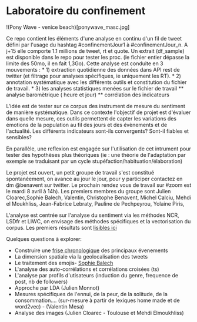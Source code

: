 # Laboratoire du confinement
!(Pony Wave - venice beach)[ponywave_masc.jpg]

Ce repo contient les éléments d'une analyse en continu d'un fil de tweet défini par l'usage du hashtag #confinementJour1 à #confinementJour_n. A j+15 elle comporte 1.1 millions de tweet, rt et quote.
Un extrait (df_sample) est disponible dans le repo pour tester les proc. (le fichier entier dépasse la limite des 50mo, il en fait 1,3Go). Cette analyse est conduite en 3 mouvements :
    * 1) extraction quotidienne des données dans API rest de twitter (et filtrage pour analyses spécifiques, ie uniquement les RT).
    * 2) annotation systématique avec les différents outils et constitution du fichier de travail.
    * 3) les analyses statistiques menées sur le fichier de travail
        ** analyse baromètrique ( heure et jour)
        ** corrélation des indicateurs

L'idée est de tester sur ce corpus des instrument de mesure du sentiment de manière systématique. Dans ce contexte l'objectif de projet est d'évaluer dans quelle mesure, ces outils permettent de capter les variations des émotions de la population au fil des jours et des évènements et de l'actualité. Les différents indicateurs sont-ils convergents? Sont-il fiables et sensibles?

En parallèle, une reflexion est engagée sur l'utilisation de cet intrument pour tester des hypothèses plus théoriques (ie : une théorie de l'adaptation par exemple se traduisant par un cycle stupéfaction/habituation/élaboration)

Le projet est ouvert, un petit groupe de travail s'est constitué spontanéement, on avance au jour le jour, pour y participer contactez en dm @benavent sur twitter. Le prochain rendez vous de travail sur #zoom est le mardi 8 avril à 14h). Les premiers membres du groupe sont  Julien Cloarec,Sophie Balech, Valentin, Christophe Benavent, Michel Calciu, Mehdi el Moukhliss, Jean-Fabrice Lebraty, Pauline de Pechpeyrou, Yolaine Piris, 

L'analyse est centrée sur l'analyse du sentiment via les méthodes NCR, LSDfr et LIWC, on envisage des méthodes spécifiques et la vectorisation du corpus. Les premiers résultats sont [lisibles ici](https://benaventc.github.io/BarometreConfinement/confinement02_analyse.html)

Quelques questions à explorer:

 * Construire une [frise chronologique](https://docs.google.com/spreadsheets/d/1PQQzlgOht7NA8YWfwF7zyGWdI0zTFzJaRMXSE0h6vvo/edit?usp=sharing) des principaux évenements 
 * La dimension spatiale via la geolocalisation des tweets
 * Le traitement des emojis-  [Sophie Balech](https://benaventc.github.io/BarometreConfinement/confinement02_emojis.html)
 * L'analyse des auto-corrélations et corrélations croisées (ts)
 * L'analyse par profils d'utisateurs (induction du genre, frequence de post, nb de followers)
 * Approche par LDA (Julien Monnot)
 * Mesures spécifiques de l'ennui, de la peur, de la solitude, de la consommation.... (sur-mesure à partir de lexiques home made et de word2vec) - (Valentin Mesa)
 * Analyse des images (Julien Cloarec - Toulouse et Mehdi Elmoukhliss)
